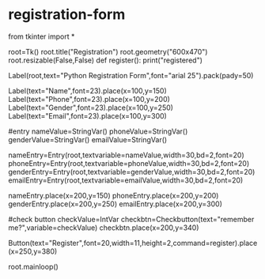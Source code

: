 # registration-form
from tkinter import *

root=Tk()
root.title("Registration")
root.geometry("600x470")
root.resizable(False,False)
def register():
    print("registered")

Label(root,text="Python Registration Form",font="arial 25").pack(pady=50)

Label(text="Name",font=23).place(x=100,y=150)
Label(text="Phone",font=23).place(x=100,y=200)
Label(text="Gender",font=23).place(x=100,y=250)
Label(text="Email",font=23).place(x=100,y=300)

#entry
nameValue=StringVar()
phoneValue=StringVar()
genderValue=StringVar()
emailValue=StringVar()

nameEntry=Entry(root,textvariable=nameValue,width=30,bd=2,font=20)
phoneEntry=Entry(root,textvariable=phoneValue,width=30,bd=2,font=20)
genderEntry=Entry(root,textvariable=genderValue,width=30,bd=2,font=20)
emailEntry=Entry(root,textvariable=emailValue,width=30,bd=2,font=20)

nameEntry.place(x=200,y=150)
phoneEntry.place(x=200,y=200)
genderEntry.place(x=200,y=250)
emailEntry.place(x=200,y=300)

#check button
checkValue=IntVar
checkbtn=Checkbutton(text="remember me?",variable=checkValue)
checkbtn.place(x=200,y=340)

Button(text="Register",font=20,width=11,height=2,command=register).place(x=250,y=380)


root.mainloop()

